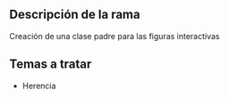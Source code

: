 ## Descripción de la rama
Creación de una clase padre para las figuras interactivas

## Temas a tratar
* Herencia

 
 